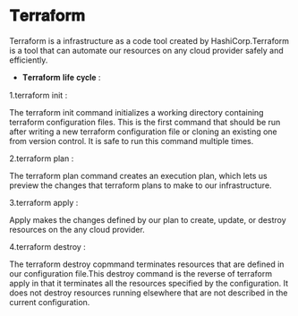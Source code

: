 #  𝐓𝐞𝐫𝐫𝐚𝐟𝐨𝐫𝐦

Terraform is a infrastructure as a code tool created by HashiCorp.Terraform is a tool that can automate our resources on any cloud provider safely and efficiently.

* 𝐓𝐞𝐫𝐫𝐚𝐟𝐨𝐫𝐦 𝐥𝐢𝐟𝐞 𝐜𝐲𝐜𝐥𝐞 :


1.terraform init :

The terraform init command initializes a working directory containing terraform configuration files. This is the first command that should be run after writing a new terraform configuration file or cloning an existing one from version control. It is safe to run this command multiple times.



2.terraform plan :

The terraform plan command creates an execution plan, which lets us preview the changes that terraform plans to make to our infrastructure.



3.terraform apply :

Apply makes the changes defined by our plan to create, update, or destroy resources on the any cloud provider.



4.terraform destroy :

The terraform destroy copmmand terminates resources that are defined in our configuration file.This destroy command is the reverse of terraform apply in that it terminates all the resources specified by the configuration. It does not destroy resources running elsewhere that are not described in the current configuration.
